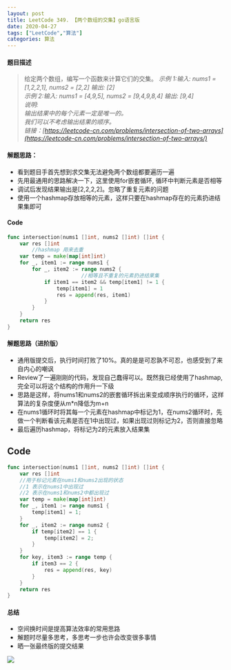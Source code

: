 ```yaml
---
layout: post
title: LeetCode 349. 【两个数组的交集】go语言版
date: 2020-04-27
tags: ["LeetCode","算法"]
categories: 算法
---
```


<!-- wp:heading {"level":4} -->

#### 题目描述

<!-- /wp:heading -->

<!-- wp:quote -->
> 给定两个数组，编写一个函数来计算它们的交集。
> <cite>_示例 1:输入: nums1 = [1,2,2,1], nums2 = [2,2] 输出: [2]_  
> _示例 2:输入: nums1 = [4,9,5], nums2 = [9,4,9,8,4] 输出: [9,4]_  
> _说明:_  
> _输出结果中的每个元素一定是唯一的。_  
> _我们可以不考虑输出结果的顺序。_  
> 链接：[https://leetcode-cn.com/problems/intersection-of-two-arrays](https://leetcode-cn.com/problems/intersection-of-two-arrays/)</cite>
<!-- /wp:quote -->

<!-- wp:heading {"level":4} -->

#### 解题思路：

<!-- /wp:heading -->

<!-- wp:list -->

*   看到题目手首先想到求交集无法避免两个数组都要遍历一遍
*   先用最通用的思路解决一下，这里使用for嵌套循环,  循环中判断元素是否相等
*   调试后发现结果输出是[2,2,2,2]。忽略了重复元素的问题
*   使用一个hashmap存放相等的元素，这样只要在hashmap存在的元素扔进结果集即可
<!-- /wp:list -->

<!-- wp:heading {"level":4} -->

#### Code

<!-- /wp:heading -->
```go
func intersection(nums1 []int, nums2 []int) []int {
	var res []int
        //hashmap 用来去重
	var temp = make(map[int]int)
	for _, item1 := range nums1 {
		for _, item2 := range nums2 {
                        //相等且不重复的元素扔进结果集
			if item1 == item2 && temp[item1] != 1 {
				temp[item1] = 1
				res = append(res, item1)
			}
		}
	}
	return res
}
```

<!-- wp:heading {"level":4} -->

#### 解题思路（进阶版）

<!-- /wp:heading -->

<!-- wp:list -->

*   通用版提交后，执行时间打败了10%。真的是是可忍孰不可忍，也感受到了来自内心的嘲讽
*   Review了一遍刚刚的代码，发现自己蠢得可以。既然我已经使用了hashmap,完全可以将这个结构的作用升一下级
*   思路是这样，将nums1和nums2的嵌套循环拆出来变成顺序执行的循环，这样算法的复杂度便从m*n降低为m+n
*   在nums1循环时将其每一个元素在hashmap中标记为1，在nums2循环时，先做一个判断看该元素是否在1中出现过，如果出现过则标记为2，否则直接忽略
*   最后遍历hashmap，将标记为2的元素放入结果集
<!-- /wp:list -->

<!-- wp:heading -->

## Code

<!-- /wp:heading -->

```go
func intersection(nums1 []int, nums2 []int) []int {
	var res []int
	//用于标记元素在nums1和nums2出现的状态
	//1 表示在nums1中出现过
	//2 表示在nums1和nums2中都出现过
	var temp = make(map[int]int)
	for _, item1 := range nums1 {
		temp[item1] = 1;
	}
	for _, item2 := range nums2 {
		if temp[item2] == 1 {
			temp[item2] = 2;
		}
	}
	for key, item3 := range temp {
		if item3 == 2 {
			res = append(res, key)
		}
	}
	return res
}
```

<!-- wp:heading {"level":4} -->

#### 总结

<!-- /wp:heading -->

<!-- wp:list -->

*   空间换时间是提高算法效率的常用思路
*   解题时尽量多思考，多思考一步也许会改变很多事情
*   晒一张最终版的提交结果
<!-- /wp:list -->

<!-- wp:image {"id":129,"width":442,"height":103,"sizeSlug":"large"} -->
![]({{site.url}}/images/blog/1587980125504.jpg)
<!-- /wp:image -->

<!-- wp:paragraph -->

<!-- /wp:paragraph -->